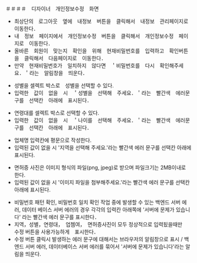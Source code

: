 ＃＃＃＃　디자이너　개인정보수정　화면

 - 최상단의　로그아웃　옆에　내정보　버튼을　클릭해서　내정보　관리페이지로　이동한다．
 - 내　정보　페이지에서　개인정보수정　버튼을　클릭해서　개인정보수정　페이지로　이동한다．
  - 올바른　회원이　맞는지　확인을　위해　현재비밀번호를　입력하고　확인버튼을　클릭해서　다음페이지로　이동한다．
 - 만약　현재비밀번호가　일치하지　않다면　＇비밀번호를　다시　확인해주세요．＇라는　알림창을　띄운다．

<!-- 성별 -->
- 성별을 셀렉트 박스로　성별을 선택할 수 있다.
- 입력한　값이　없을　시　＇성별을　선택해　주세요．＇라는　빨간색　에러문구를　선택칸　아래에　표시된다．

<!-- 연령대 -->
- 연령대를 셀렉트 박스로 선택할 수 있다.
- 입력한　값이　없을　시　＇나이를　선택해　주세요．＇라는　빨간색　에러문구를　선택칸　아래에　표시된다．

<!-- 업체명 -->
- 업체명 입력칸에 평문으로 작성한다. 
- 입력된 값이 없을 시 '지역을 선택해 주세요.'라는 빨간색 에러 문구를 선택칸 아래에 표시된다. 

<!-- 면허증 사진 -->
- 면허증 사진은 이미지 형식의 파일(png, jpeg)로 받으며 파일크기는 2MB이내로 한다.  
- 입력된 값이 없을 시 '이미지 파일을 첨부해주세요.'라는 빨간색 에러 문구를 선택칸 아래에 표시된다.

<!-- 　에러　 -->
- 비밀번호 패턴 확인, 비밀번호 일치 확인 작업 중에 발생할 수 있는 백엔드 서버 에러, 데이터 베이스 서버 에러의 경우 각각의 입력칸 아래쪽에 '서버에 문제가 있습니다' 라는 빨간색 에러 문구를 표시한다．
- 지역，성별，연령대，　업쳄여，　면허증사진이 모두 정상적으로 입력됬을때만　수정 버튼을 사용가능하게　표시한다．
- 수정 버튼 클릭시 발생하는 에러 문구에 대해서는 브라우저의 알림창으로 표시 / 백엔드 서버 에러, 데이터베이스 서버 에러를 묶어서 '서버에 문제가 있습니다'라는 알림을 띄운다.
